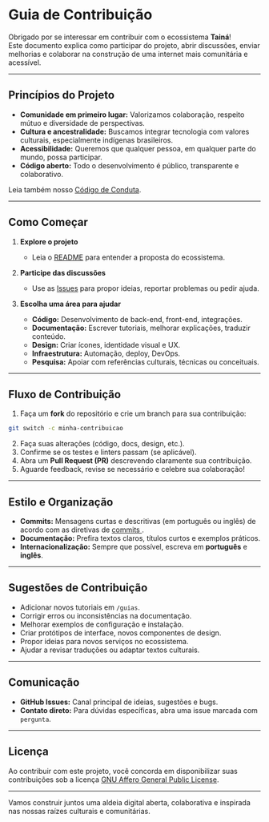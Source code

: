 # Guia de Contribuição

Obrigado por se interessar em contribuir com o ecossistema **Tainá**!  
Este documento explica como participar do projeto, abrir discussões, enviar melhorias e colaborar na construção de uma internet mais comunitária e acessível.

---

## Princípios do Projeto

- **Comunidade em primeiro lugar:** Valorizamos colaboração, respeito mútuo e diversidade de perspectivas.  
- **Cultura e ancestralidade:** Buscamos integrar tecnologia com valores culturais, especialmente indígenas brasileiros.  
- **Acessibilidade:** Queremos que qualquer pessoa, em qualquer parte do mundo, possa participar.  
- **Código aberto:** Todo o desenvolvimento é público, transparente e colaborativo.  

Leia também nosso [Código de Conduta](CODE_OF_CONDUCT.md).

---

## Como Começar

1. **Explore o projeto**  
   - Leia o [README](README.md) para entender a proposta do ecossistema.  

2. **Participe das discussões**  
   - Use as [Issues](https://github.com/taina-labs/tekoa/issues) para propor ideias, reportar problemas ou pedir ajuda.  

3. **Escolha uma área para ajudar**  
   - **Código:** Desenvolvimento de back-end, front-end, integrações.  
   - **Documentação:** Escrever tutoriais, melhorar explicações, traduzir conteúdo.  
   - **Design:** Criar ícones, identidade visual e UX.  
   - **Infraestrutura:** Automação, deploy, DevOps.  
   - **Pesquisa:** Apoiar com referências culturais, técnicas ou conceituais.  

---

## Fluxo de Contribuição

1. Faça um **fork** do repositório e crie um branch para sua contribuição:  
  ```bash
  git switch -c minha-contribuicao
  ```

2. Faça suas alterações (código, docs, design, etc.).
3. Confirme se os testes e linters passam (se aplicável).
4. Abra um **Pull Request (PR)** descrevendo claramente sua contribuição.
5. Aguarde feedback, revise se necessário e celebre sua colaboração!

---

## Estilo e Organização

* **Commits:** Mensagens curtas e descritivas (em português ou inglês) de acordo com as diretivas de [commits ](https://www.conventionalcommits.org/en/v1.0.0/).
* **Documentação:** Prefira textos claros, títulos curtos e exemplos práticos.
* **Internacionalização:** Sempre que possível, escreva em **português** e **inglês**.

---

## Sugestões de Contribuição

* Adicionar novos tutoriais em `/guias`.
* Corrigir erros ou inconsistências na documentação.
* Melhorar exemplos de configuração e instalação.
* Criar protótipos de interface, novos componentes de design.
* Propor ideias para novos serviços no ecossistema.
* Ajudar a revisar traduções ou adaptar textos culturais.

---

## Comunicação

* **GitHub Issues:** Canal principal de ideias, sugestões e bugs.
* **Contato direto:** Para dúvidas específicas, abra uma issue marcada com `pergunta`.

---

## Licença

Ao contribuir com este projeto, você concorda em disponibilizar suas contribuições sob a licença [GNU Affero General Public License](LICENSE).

---

Vamos construir juntos uma aldeia digital aberta, colaborativa e inspirada nas nossas raízes culturais e comunitárias.
